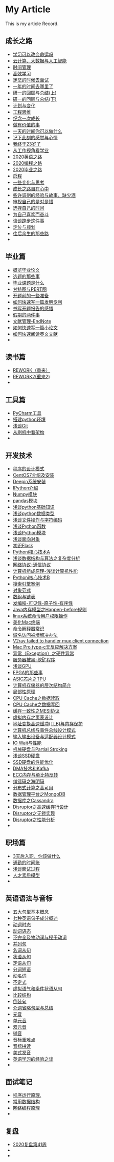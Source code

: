 # My Article

This is my article Record.


## 成长之路
- [学习可以改变命运吗](1-成长之路/01-学习可以改变命运吗.md)
- [云计算、大数据与人工智能](1-成长之路/02-云计算、大数据与人工智能.md)
- [时间管理](1-成长之路/03-时间管理.md)
- [高效学习](1-成长之路/04-高效学习.md)
- [迷茫的时候去面试](1-成长之路/05-迷茫的时候去面试.md)
- [一年的时间去哪里了](1-成长之路/06-一年的时间去哪里了.md)
- [研一的回顾与总结(上)](1-成长之路/07-研一的回顾与总结(上).md)
- [研一的回顾与总结(下)](1-成长之路/08-研一的回顾与总结(下).md)
- [计划与变化](1-成长之路/09-计划与变化.md)
- [工程思维](1-成长之路/10-工程思维.md)
- [纪念一次成长](1-成长之路/11-纪念一次成长.md)
- [做有价值的事](1-成长之路/12-做有价值的事.md)
- [一天的时间你可以做什么](1-成长之路/13-一天的时间你可以做什么.md)
- [记下此刻的感觉与心情](1-成长之路/14-记下此刻的感觉与心情.md)
- [我终于23岁了](1-成长之路/15-我终于23岁了.md)
- [从工作视角看学业](1-成长之路/16-从工作视角看学业.md)
- [2020英语之路](1-成长之路/17-2020英语之路.md)
- [2020编程之路](1-成长之路/18-2020编程之路.md)
- [2020毕业之路](1-成长之路/19-2020毕业之路.md)
- [启程](1-成长之路/20-启程.md)
- [一些变化与思考](1-成长之路/21-一些变化与思考.md)
- [成长之路自在心中](1-成长之路/22-成长之路自在心中.md)
- [些许调剂的经验与故事，缺少酒](1-成长之路/23-些许调剂的经验与故事，缺少酒.md)
- [审视自己的是对是错](1-成长之路/24-审视自己的是对是错.md)
- [选择自己的时间](1-成长之路/25-选择自己的时间.md)
- [为自己喜欢而奋斗](1-成长之路/26-为自己喜欢而奋斗.md)
- [谈谈跑步这件事](1-成长之路/27-谈谈跑步这件事.md)
- [定位与规划](1-成长之路/28-定位与规划.md)
- [往后余生的那些路](1-成长之路/29-往后余生的那些路.md)
- [](1-成长之路/)



## 毕业篇
- [概览毕业论文](2-毕业篇/1-毕业篇-概览毕业论文.md)
- [选题的那些事](2-毕业篇/2-毕业篇-选题的那些事.md)
- [毕业课题是什么](2-毕业篇/3-毕业篇-毕业课题是什么.md)
- [甘特图与PERT图](2-毕业篇/4-毕业篇-甘特图与PERT图.md)
- [开题前的一些准备](2-毕业篇/5-毕业篇-开题前的一些准备.md)
- [如何快速写一篇发明专利](2-毕业篇/6-毕业篇-如何快速写一篇发明专利.md)
- [书写开题报告的感悟](2-毕业篇/7-毕业篇-书写开题报告的感悟.md)
- [假期的两件事](2-毕业篇/8-毕业篇-假期的两件事.md)
- [文献管理-EndNote](2-毕业篇/9-毕业篇-文献管理-EndNote.md)
- [如何快速写一篇小论文](2-毕业篇/10-如何快速写一篇小论文.md)
- [如何快速阅读英文文献](2-毕业篇/11-如何快速阅读英文文献.md)
- [](2-毕业篇/)





## 读书篇
- [REWORK（重来）](3-读书篇/1-读书篇-REWORK（重来）.md)
- [REWORK2(重来2)](3-读书篇/2-读书篇-REWORK2(重来2).md)
- [](3-读书篇/)




## 工具篇
- [PyCharm工具](4-工具篇/01-PyCharm工具.md)
- [搭建python环境](4-工具篇/02-搭建python环境.md)
- [浅谈Git](4-工具篇/03-工具-浅谈Git.md)
- [从刷机中看架构](4-工具篇/04-工具篇-从刷机中看架构.md)
- [](4-工具篇/)




## 开发技术
- [程序的设计模式](5-开发技术/01-开发技术-程序的设计模式.md)
- [CentOS7介绍及安装](5-开发技术/02-开发技术-CentOS7介绍及安装.md)
- [Deepin系统安装](5-开发技术/04-开发技术-Deepin系统安装.md)
- [IPython介绍](5-开发技术/05-开发技术-IPython介绍.md)
- [Numpy模块](5-开发技术/06-开发技术-Numpy模块.md)
- [pandas模块](5-开发技术/07-开发技术-pandas模块.md)
- [浅谈python基础知识](5-开发技术/09-开发技术-浅谈python基础知识.md)
- [浅谈python数据类型](5-开发技术/10-开发技术-浅谈python数据类型.md)
- [浅谈文件操作与字符编码](5-开发技术/10-开发技术-浅谈文件操作与字符编码.md)
- [浅谈Python函数](5-开发技术/11-开发技术-浅谈Python函数.md)
- [浅谈Python模块](5-开发技术/12-开发技术-浅谈Python模块.md)
- [浅谈面向对象](5-开发技术/13-开发技术-浅谈面向对象.md)
- [初识Flask](5-开发技术/14-开发技术-初识Flask.md)
- [Pythoni核心技术A](5-开发技术/15-开发技术-Pythoni核心技术A.md)
- [浅谈数据结构与算法之复杂度分析](5-开发技术/16-开发技术-浅谈数据结构与算法之复杂度分析.md)
- [网络协议-通信协议](5-开发技术/17-网络协议-通信协议.md)
- [计算机组成原理-浅谈计算机性能](5-开发技术/18-计算机组成原理-浅谈计算机性能.md)
- [Pythoni核心技术B](5-开发技术/19-开发技术-Pythoni核心技术B.md)
- [搜索引擎案例](5-开发技术/20-开发技术-搜索引擎案例.md)
- [对象范式](5-开发技术/21-编程范式-对象范式.md)
- [数组与链表](5-开发技术/22-数据结构-数组与链表.md)
- [发编程-可见性-原子性-有序性](5-开发技术/23-并发编程-可见性-原子性-有序性.md)
- [Java内存模型之Happen-before规则](5-开发技术/24-并发编程-Java内存模型之Happen-before规则.md)
- [linux系统命令用户权限操作](5-开发技术/25-linux系统命令用户权限操作.md)
- [美化Mac终端](5-开发技术/26-美化Mac终端.md)
- [命令解释器常识](5-开发技术/27-命令解释器常识.md)
- [域名访问被墙解决办法](5-开发技术/28-域名访问被墙解决办法.md)
- [V2ray failed to handler mux client connection](5-开发技术/29-V2ray%20failed%20to%20handler%20mux%20client%20connection.md)
- [Mac Pro type-c无反应解决方案](5-开发技术/30-Mac%20Pro%20type-c无反应解决方案.md)
- [异常（Exception）之硬件异常](5-开发技术/31-异常（Exception）之硬件异常.md)
- [服务器被黑-挖矿程序](5-开发技术/32-服务器被黑-挖矿程序.md)
- [浅谈GPU](5-开发技术/33-浅谈GPU.md)
- [FPGA的那些事](5-开发技术/34-FPGA的那些事.md)
- [ASIC芯片之TPU](5-开发技术/35-ASIC芯片之TPU.md)
- [计算机存储器的层次结构简介](5-开发技术/36-计算机存储器的层次结构简介.md)
- [局部性原理](5-开发技术/37-局部性原理.md)
- [CPU Cache之数据读取](5-开发技术/38-CPU%20Cache之数据读取.md)
- [CPU Cache之数据写回](5-开发技术/39-CPU%20Cache之数据写回.md)
- [缓存一致性之MESI协议](5-开发技术/40-缓存一致性之MESI协议.md)
- [虚拟内存之页表设计](5-开发技术/41-虚拟内存之页表设计.md)
- [地址变换高速缓冲(TLB)与内存保护](5-开发技术/42-地址变换高速缓冲(TLB)与内存保护.md)
- [计算机总线与事件总线设计模式](5-开发技术/43-计算机总线与事件总线设计模式.md)
- [输入输出设备与适配器设计模式](5-开发技术/44-输入输出设备与适配器设计模式.md)
- [IO Wait与性能](5-开发技术/45-IO%20Wait与性能%20.md)
- [机械硬盘与Partial Stroking](5-开发技术/46-机械硬盘与Partial%20Stroking.md)
- [浅谈SSD硬盘](5-开发技术/47-浅谈SSD硬盘.md)
- [SSD硬盘的性能优化](5-开发技术/48-SSD硬盘的性能优化.md)
- [DMA技术和Kafka](5-开发技术/49-DMA技术和Kafka.md)
- [ECC内存与单比特反转](5-开发技术/50-ECC内存与单比特反转.md)
- [纠错码之海明码](5-开发技术/51-纠错码之海明码.md)
- [分布式计算之高可用](5-开发技术/52-分布式计算之高可用.md)
- [数据管理平台之MongoDB](5-开发技术/53-数据管理平台之MongoDB.md)
- [数据库之Cassandra](5-开发技术/54-数据库之Cassandra.md)
- [Disruptor之高速缓存行设计](5-开发技术/55-Disruptor之高速缓存行设计.md)
- [Disruptor之无锁实现](5-开发技术/56-Disruptor之无锁实现.md)
- [Disruptor之性能分析](5-开发技术/57-Disruptor之性能分析.md)
- [](5-开发技术/)







## 职场篇
- [3天后入职，你该做什么](6-职场篇/1-职场篇-3天后入职，你该做什么.md)
- [通勤的时间账](6-职场篇/2-职场篇-通勤的时间账.md)
- [浅谈面试过程](6-职场篇/3-职场篇-浅谈面试过程.md)
- [人才素质模型](6-职场篇/4-职场篇-人才素质模型.md)
- [](6-职场篇/)





## 英语语法与音标
- [五大句型基本概念](7-英语语法与音标/01-English-五大句型基本概念.md)
- [七种英语句子成分概述](7-英语语法与音标/02-English-七种英语句子成分概述.md)
- [动词时态](7-英语语法与音标/03-English-动词时态.md)
- [动词语态](7-英语语法与音标/04-English-动词语态.md)
- [不完全及物动词与授予动词](7-英语语法与音标/05-English-不完全及物动词与授予动词.md)
- [并列句](7-英语语法与音标/06-English-并列句.md)
- [名词从句](7-英语语法与音标/07-English-名词从句.md)
- [状语从句](7-英语语法与音标/08_English-状语从句.md)
- [定语从句](7-英语语法与音标/09-English-定语从句.md)
- [分词短语](7-英语语法与音标/10-English-分词短语.md)
- [动名词](7-英语语法与音标/11-English-动名词.md)
- [不定式](7-英语语法与音标/12-English-不定式.md)
- [虚拟语气和条件状语从句](7-英语语法与音标/13-English-虚拟语气和条件状语从句.md)
- [比较结构](7-英语语法与音标/14-English-比较结构.md)
- [倒装句](7-英语语法与音标/15-English-倒装句.md)
- [介词省略句型与总结](7-英语语法与音标/16-English-介词省略句型与总结.md)
- [元音](7-英语语法与音标/17.5-English-元音.md)
- [单元音](7-英语语法与音标/17-English-单元音.md)
- [双元音](7-英语语法与音标/18-English-双元音.md)
- [辅音](7-英语语法与音标/19-English-辅音.md)
- [音标重难点](7-英语语法与音标/20-English-音标重难点.md)
- [音标拼读](7-英语语法与音标/21-English-音标拼读.md)
- [美式发音](7-英语语法与音标/22-English-美式发音.md)
- [英语学习的经验之谈](7-英语语法与音标/23-英语学习的经验之谈.md)
- [](7-英语语法与音标/)





## 面试笔记

- [程序运行原理.](8-面试笔记/1-程序运行原理.md)
- [常用数据结构](8-面试笔记/2-常用数据结构.md)
- [网络编程原理](8-面试笔记/3-网络编程原理.md)
- [](8-面试笔记/)







## 复盘

- [2020复盘第41周](9-复盘/1-2020复盘第41周.md)
- [](9-复盘/)
- [](9-复盘/)








































































































































































































